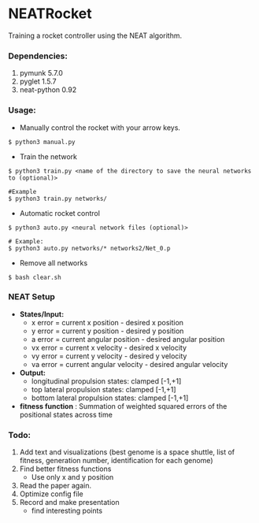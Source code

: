 # NEATRocket

Training a rocket controller using the NEAT algorithm.

### Dependencies:

1. pymunk 5.7.0
2. pyglet 1.5.7
3. neat-python 0.92

### Usage:

- Manually control the rocket with your arrow keys.

```shell
$ python3 manual.py
```

- Train the network

```shell
$ python3 train.py <name of the directory to save the neural networks to (optional)>

#Example
$ python3 train.py networks/
```

- Automatic rocket control

```shell
$ python3 auto.py <neural network files (optional)> 

# Example:
$ python3 auto.py networks/* networks2/Net_0.p
```
- Remove all networks

```shell
$ bash clear.sh
```

### NEAT Setup

- **States/Input:**
    - x error = current x position - desired x position
    - y error = current y position - desired y position
    - a error = current angular position - desired angular position
    - vx error = current x velocity - desired x velocity
    - vy error = current y velocity - desired y velocity
    - va error = current angular velocity - desired angular velocity
- **Output:**
    - longitudinal propulsion states: clamped [-1,+1]
    - top lateral propulsion states: clamped [-1,+1]
    - bottom lateral propulsion states: clamped [-1,+1]
- **fitness function** : Summation of weighted squared errors of the positional states across time

### Todo:

1. Add text and visualizations (best genome is a space shuttle, list of fitness, generation number, identification for each genome)
2. Find better fitness functions
    - Use only x and y position 
3. Read the paper again.
4. Optimize config file
5. Record and make presentation
    - find interesting points








